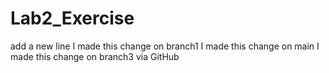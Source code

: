 # Lab2_Exercise
add a new line
I made this change on branch1
I made this change on main
I made this change on branch3 via GitHub
